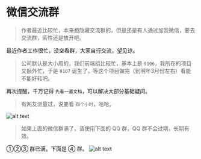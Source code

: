 # 微信交流群

> 作者最近比较忙，本来想隐藏交流群的，但是还是有人通过加我微信，要去交流群，索性还是放开吧。

最近作者工作很忙，没空看群，大家自行交流，望见谅。

> 公司默认是大小周的，我们前端组比较忙，基本上是 `9106`，我所在的项目又额外忙，于是 `9107` 诞生了。等这个项目做完（到明年3月份左右）看能不能好转吧。

再次提醒，千万记得 `先看一遍文档`，可以解决大部分基础疑问。

> 有网友测量过，说要看 `四个小时`，哈哈。

![alt text](https://oss.laf.run/ukw0y1-site/unibest-discussion-group/wechat.png)

> 如果上面的微信群满了，请使用下面的 QQ 群，QQ 群不会过期，长期有效。

①②③ 群已满，下面是 ④ 群。
![alt text](https://oss.laf.run/ukw0y1-site/unibest-discussion-group/qq.jpg)
